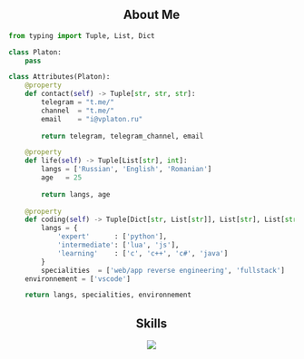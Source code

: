 <!-- <p align="center">
    <img alt="" src=https://img.shields.io/github/stars/platonvadim?style=for-the-badge&?affiliations=OWNER%2CCOLLABORATOR />
    <img alt="" src=https://komarev.com/ghpvc/?username=platonvadim&style=for-the-badge />
</p> -->


<h2 align="center">About Me </h2>

```python
from typing import Tuple, List, Dict

class Platon:
    pass

class Attributes(Platon):
    @property
    def contact(self) -> Tuple[str, str, str]:
        telegram = "t.me/"
        channel  = "t.me/"
        email    = "i@vplaton.ru"
	    
	    return telegram, telegram_channel, email

    @property
    def life(self) -> Tuple[List[str], int]:
        langs = ['Russian', 'English', 'Romanian']
        age   = 25
		
        return langs, age
	
    @property
    def coding(self) -> Tuple[Dict[str, List[str]], List[str], List[str]]:
        langs = {
            'expert'      : ['python'],
            'intermediate': ['lua', 'js'],
            'learning'    : ['c', 'c++', 'c#', 'java']
        }
        specialities  = ['web/app reverse engineering', 'fullstack']
	environnement = ['vscode']

	return langs, specialities, environnement
```
<h2 align="center">Skills </h2>

<p align="center">
  <a href="https://skillicons.dev">
    <img src="https://skillicons.dev/icons?i=python,vscode,androidstudio,c,cs,cpp,js,css,html" />
  </a>
</p>



